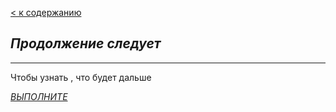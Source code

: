[< к содержанию](./readme.md)

## ***Продолжение следует***

---
Чтобы узнать , что будет дальше


[*ВЫПОЛНИТЕ*](./final.md)







